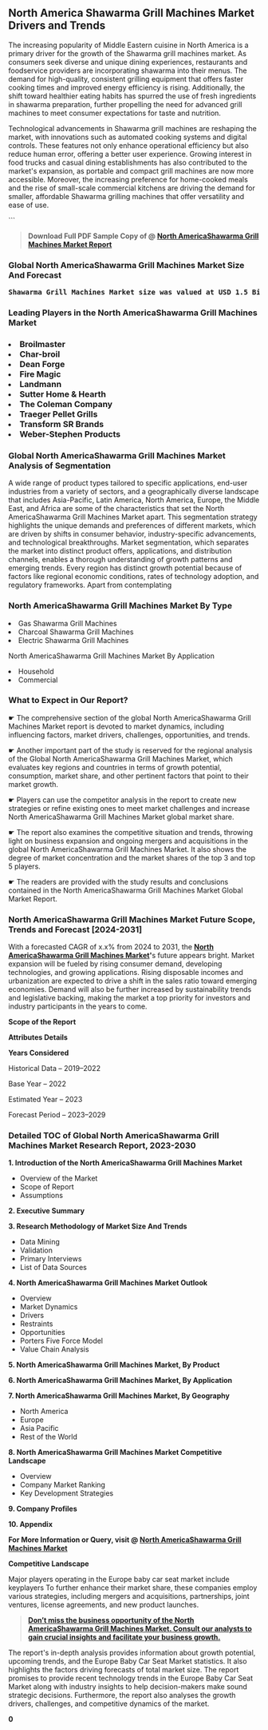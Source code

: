 <p><h2>North America Shawarma Grill Machines Market Drivers and Trends</h2><p>The increasing popularity of Middle Eastern cuisine in North America is a primary driver for the growth of the Shawarma grill machines market. As consumers seek diverse and unique dining experiences, restaurants and foodservice providers are incorporating shawarma into their menus. The demand for high-quality, consistent grilling equipment that offers faster cooking times and improved energy efficiency is rising. Additionally, the shift toward healthier eating habits has spurred the use of fresh ingredients in shawarma preparation, further propelling the need for advanced grill machines to meet consumer expectations for taste and nutrition.</p><p>Technological advancements in Shawarma grill machines are reshaping the market, with innovations such as automated cooking systems and digital controls. These features not only enhance operational efficiency but also reduce human error, offering a better user experience. Growing interest in food trucks and casual dining establishments has also contributed to the market's expansion, as portable and compact grill machines are now more accessible. Moreover, the increasing preference for home-cooked meals and the rise of small-scale commercial kitchens are driving the demand for smaller, affordable Shawarma grilling machines that offer versatility and ease of use.</p>```</p><blockquote id="" class=""><strong>Download Full PDF Sample Copy of @&nbsp;<a href="https://www.verifiedmarketreports.com/download-sample/?rid=304854&utm_source=GitHub-Jan&utm_medium=258" target="_blank">North AmericaShawarma Grill Machines Market Report</a>&nbsp;&nbsp;</strong></blockquote><h3 id="" class=""><strong>Global&nbsp;North AmericaShawarma Grill Machines Market Size And Forecast</strong></h3><pre class="reader-text-block__code-block"><strong>Shawarma Grill Machines Market size was valued at USD 1.5 Billion in 2022 and is projected to reach USD 2.8 Billion by 2030, growing at a CAGR of 8.5% from 2024 to 2030.</strong></pre><h3 id="" class="">Leading Players in the&nbsp;North AmericaShawarma Grill Machines Market</h3><h3 class=""></Li><Li>Broilmaster</Li><Li> Char-broil</Li><Li> Dean Forge</Li><Li> Fire Magic</Li><Li> Landmann</Li><Li> Sutter Home & Hearth</Li><Li> The Coleman Company</Li><Li> Traeger Pellet Grills</Li><Li> Transform SR Brands</Li><Li> Weber-Stephen Products</h3><h3 id="" class="">Global&nbsp;North AmericaShawarma Grill Machines Market Analysis of Segmentation</h3><p id="" class="">A wide range of product types tailored to specific applications, end-user industries from a variety of sectors, and a geographically diverse landscape that includes Asia-Pacific, Latin America, North America, Europe, the Middle East, and Africa are some of the characteristics that set the North AmericaShawarma Grill Machines Market apart. This segmentation strategy highlights the unique demands and preferences of different markets, which are driven by shifts in consumer behavior, industry-specific advancements, and technological breakthroughs. Market segmentation, which separates the market into distinct product offers, applications, and distribution channels, enables a thorough understanding of growth patterns and emerging trends. Every region has distinct growth potential because of factors like regional economic conditions, rates of technology adoption, and regulatory frameworks. Apart from contemplating</p><h3 id="" class="">North AmericaShawarma Grill Machines Market&nbsp;By Type</h3><p></Li><Li>Gas Shawarma Grill Machines</Li><Li> Charcoal Shawarma Grill Machines</Li><Li> Electric Shawarma Grill Machines</p><div class="" data-test-id=""><p>North AmericaShawarma Grill Machines Market&nbsp;By Application</p></div><p class=""></Li><Li>Household</Li><Li> Commercial</p><div class="" data-test-id=""><h3><span class="">What to Expect in Our Report?</span></h3></div><div class="" data-test-id=""><p><span class="">☛ The comprehensive section of the global North AmericaShawarma Grill Machines Market report is devoted to market dynamics, including influencing factors, market drivers, challenges, opportunities, and trends.</span></p></div><div class="" data-test-id=""><p><span class="">☛ Another important part of the study is reserved for the regional analysis of the Global North AmericaShawarma Grill Machines Market, which evaluates key regions and countries in terms of growth potential, consumption, market share, and other pertinent factors that point to their market growth.</span></p></div><div class="" data-test-id=""><p><span class="">☛ Players can use the competitor analysis in the report to create new strategies or refine existing ones to meet market challenges and increase North AmericaShawarma Grill Machines Market global market share.</span></p></div><div class="" data-test-id=""><p><span class="">☛ The report also examines the competitive situation and trends, throwing light on business expansion and ongoing mergers and acquisitions in the global North AmericaShawarma Grill Machines Market. It also shows the degree of market concentration and the market shares of the top 3 and top 5 players.</span></p></div><div class="" data-test-id=""><p><span class="">☛ The readers are provided with the study results and conclusions contained in the North AmericaShawarma Grill Machines Market Global Market Report.</span></p></div><div class="" data-test-id=""><h3><span class="">North AmericaShawarma Grill Machines Market Future Scope, Trends and Forecast [2024-2031]</span></h3></div><div class="" data-test-id=""><p><span class="">With a forecasted CAGR of x.x% from 2024 to 2031, the <strong><a href="https://www.verifiedmarketreports.com/download-sample/?rid=304854&utm_source=GitHub-Jan&utm_medium=258" target="_blank">North AmericaShawarma Grill Machines Market</a>'</strong>s future appears bright. Market expansion will be fueled by rising consumer demand, developing technologies, and growing applications. Rising disposable incomes and urbanization are expected to drive a shift in the sales ratio toward emerging economies. Demand will also be further increased by sustainability trends and legislative backing, making the market a top priority for investors and industry participants in the years to come.</span></p><p id="ember66" class="ember-view reader-text-block__paragraph"><strong>Scope of the Report</strong></p><p id="ember67" class="ember-view reader-text-block__paragraph"><strong>Attributes Details</strong></p><p id="ember68" class="ember-view reader-text-block__paragraph"><strong>Years Considered</strong></p><p id="ember69" class="ember-view reader-text-block__paragraph">Historical Data &ndash; 2019&ndash;2022</p><p id="ember70" class="ember-view reader-text-block__paragraph">Base Year &ndash; 2022</p><p id="ember71" class="ember-view reader-text-block__paragraph">Estimated Year &ndash; 2023</p><p id="ember72" class="ember-view reader-text-block__paragraph">Forecast Period &ndash; 2023&ndash;2029</p></div><h3 id="" class="">Detailed TOC of Global North AmericaShawarma Grill Machines Market Research Report, 2023-2030</h3><p id="" class=""><strong>1. Introduction of the North AmericaShawarma Grill Machines Market</strong></p><ul><li>Overview of the Market</li><li>Scope of Report</li><li>Assumptions</li></ul><p id="" class=""><strong>2. Executive Summary</strong></p><p id="" class=""><strong>3. Research Methodology of Market Size And Trends</strong></p><ul><li>Data Mining</li><li>Validation</li><li>Primary Interviews</li><li>List of Data Sources</li></ul><p id="" class=""><strong>4. North AmericaShawarma Grill Machines Market Outlook</strong></p><ul><li>Overview</li><li>Market Dynamics</li><li>Drivers</li><li>Restraints</li><li>Opportunities</li><li>Porters Five Force Model</li><li>Value Chain Analysis</li></ul><p id="" class=""><strong>5. North AmericaShawarma Grill Machines Market, By Product</strong></p><p id="" class=""><strong>6. North AmericaShawarma Grill Machines Market, By Application</strong></p><p id="" class=""><strong>7. North AmericaShawarma Grill Machines Market, By Geography</strong></p><ul><li>North America</li><li>Europe</li><li>Asia Pacific</li><li>Rest of the World</li></ul><p id="" class=""><strong>8. North AmericaShawarma Grill Machines Market Competitive Landscape</strong></p><ul><li>Overview</li><li>Company Market Ranking</li><li>Key Development Strategies</li></ul><p id="" class=""><strong>9. Company Profiles</strong></p><p id="" class=""><strong>10. Appendix</strong></p><p><strong>For More Information or Query, visit&nbsp;@ <a href="https://www.verifiedmarketreports.com/product/shawarma-grill-machines-market/" target="_blank">North AmericaShawarma Grill Machines Market</a></strong></p><p id="ember61" class="ember-view reader-text-block__paragraph"><strong>Competitive Landscape</strong></p><p id="ember62" class="ember-view reader-text-block__paragraph">Major players operating in the Europe baby car seat market include keyplayers To further enhance their market share, these companies employ various strategies, including mergers and acquisitions, partnerships, joint ventures, license agreements, and new product launches.</p><blockquote id="ember63" class="ember-view reader-text-block__blockquote"><strong><a href="https://www.verifiedmarketreports.com/download-sample/?rid=304854&utm_source=GitHub-Jan&utm_medium=258" target="_blank">Don&rsquo;t miss the business opportunity of the North AmericaShawarma Grill Machines Market. Consult our analysts to gain crucial insights and facilitate your business growth.</a></strong></blockquote><p id="ember64" class="ember-view reader-text-block__paragraph">The report's in-depth analysis provides information about growth potential, upcoming trends, and the Europe Baby Car Seat Market statistics. It also highlights the factors driving forecasts of total market size. The report promises to provide recent technology trends in the Europe Baby Car Seat Market along with industry insights to help decision-makers make sound strategic decisions. Furthermore, the report also analyses the growth drivers, challenges, and competitive dynamics of the market.</p><p class="ember-view reader-text-block__paragraph"><strong>0</strong></p>
